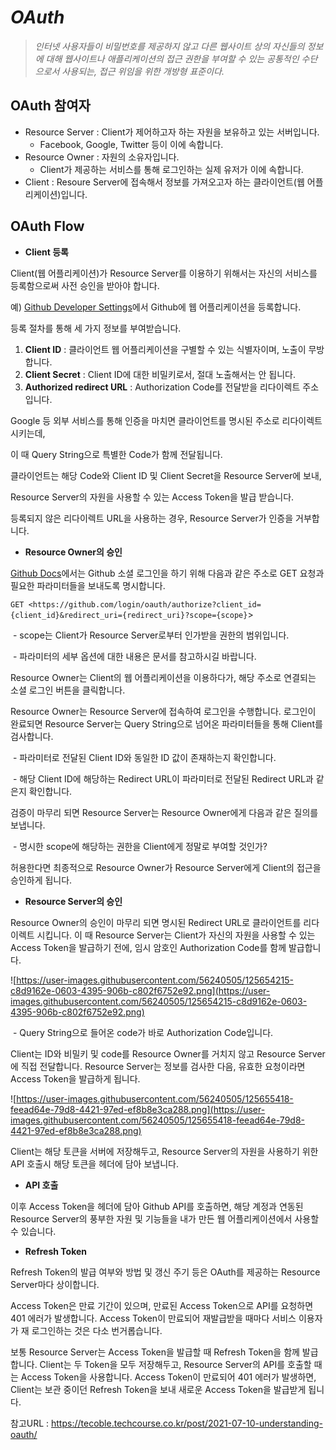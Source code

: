 # *OAuth*

> *인터넷 사용자들이 비밀번호를 제공하지 않고 다른 웹사이트 상의 자신들의 정보에 대해 웹사이트나 애플리케이션의 접근 권한을 부여할 수 있는 공통적인 수단으로서 사용되는, 접근 위임을 위한 개방형 표준이다.*

## **OAuth 참여자**

- Resource Server : Client가 제어하고자 하는 자원을 보유하고 있는 서버입니다.
  - Facebook, Google, Twitter 등이 이에 속합니다.
- Resource Owner : 자원의 소유자입니다.
  - Client가 제공하는 서비스를 통해 로그인하는 실제 유저가 이에 속합니다.
- Client : Resoure Server에 접속해서 정보를 가져오고자 하는 클라이언트(웹 어플리케이션)입니다.

## **OAuth Flow**

- **Client 등록**

Client(웹 어플리케이션)가 Resource Server를 이용하기 위해서는 자신의 서비스를 등록함으로써 사전 승인을 받아야 합니다.

예) [Github Developer Settings](https://github.com/settings/developers)에서 Github에 웹 어플리케이션을 등록합니다.

등록 절차를 통해 세 가지 정보를 부여받습니다.

1. **Client ID** : 클라이언트 웹 어플리케이션을 구별할 수 있는 식별자이며, 노출이 무방합니다.
2. **Client Secret** : Client ID에 대한 비밀키로서, 절대 노출해서는 안 됩니다.
3. **Authorized redirect URL** : Authorization Code를 전달받을 리다이렉트 주소입니다.

Google 등 외부 서비스를 통해 인증을 마치면 클라이언트를 명시된 주소로 리다이렉트 시키는데,

이 때 Query String으로 특별한 Code가 함께 전달됩니다.

클라이언트는 해당 Code와 Client ID 및 Client Secret을 Resource Server에 보내,

Resource Server의 자원을 사용할 수 있는 Access Token을 발급 받습니다.

등록되지 않은 리다이렉트 URL을 사용하는 경우, Resource Server가 인증을 거부합니다.

- **Resource Owner의 승인**

[Github Docs](https://docs.github.com/en/developers/apps/building-oauth-apps/authorizing-oauth-apps#web-application-flow)에서는 Github 소셜 로그인을 하기 위해 다음과 같은 주소로 GET 요청과 필요한 파라미터들을 보내도록 명시합니다.

`GET <https://github.com/login/oauth/authorize?client_id={client_id}&redirect_uri={redirect_uri}?scope={scope}`>

​		- scope는 Client가 Resource Server로부터 인가받을 권한의 범위입니다.

​		- 파라미터의 세부 옵션에 대한 내용은 문서를 참고하시길 바랍니다.

Resource Owner는 Client의 웹 어플리케이션을 이용하다가, 해당 주소로 연결되는 소셜 로그인 버튼을 클릭합니다.

Resource Owner는 Resource Server에 접속하여 로그인을 수행합니다. 로그인이 완료되면 Resource Server는 Query String으로 넘어온 파라미터들을 통해 Client를 검사합니다.

​		- 파라미터로 전달된 Client ID와 동일한 ID 값이 존재하는지 확인합니다.

​		- 해당 Client ID에 해당하는 Redirect URL이 파라미터로 전달된 Redirect URL과 같은지 확인합니다.

검증이 마무리 되면 Resource Server는 Resource Owner에게 다음과 같은 질의를 보냅니다.

​		- 명시한 scope에 해당하는 권한을 Client에게 정말로 부여할 것인가?

허용한다면 최종적으로 Resource Owner가 Resource Server에게 Client의 접근을 승인하게 됩니다.

- **Resource Server의 승인**

Resource Owner의 승인이 마무리 되면 명시된 Redirect URL로 클라이언트를 리다이렉트 시킵니다. 이 때 Resource Server는 Client가 자신의 자원을 사용할 수 있는 Access Token을 발급하기 전에, 임시 암호인 Authorization Code를 함께 발급합니다.

![https://user-images.githubusercontent.com/56240505/125654215-c8d9162e-0603-4395-906b-c802f6752e92.png](https://user-images.githubusercontent.com/56240505/125654215-c8d9162e-0603-4395-906b-c802f6752e92.png)

​		- Query String으로 들어온 code가 바로 Authorization Code입니다.

Client는 ID와 비밀키 및 code를 Resource Owner를 거치지 않고 Resource Server에 직접 전달합니다. Resource Server는 정보를 검사한 다음, 유효한 요청이라면 Access Token을 발급하게 됩니다.

![https://user-images.githubusercontent.com/56240505/125655418-feead64e-79d8-4421-97ed-ef8b8e3ca288.png](https://user-images.githubusercontent.com/56240505/125655418-feead64e-79d8-4421-97ed-ef8b8e3ca288.png)

Client는 해당 토큰을 서버에 저장해두고, Resource Server의 자원을 사용하기 위한 API 호출시 해당 토큰을 헤더에 담아 보냅니다.

- **API 호출**

이후 Access Token을 헤더에 담아 Github API를 호출하면, 해당 계정과 연동된 Resource Server의 풍부한 자원 및 기능들을 내가 만든 웹 어플리케이션에서 사용할 수 있습니다.

- **Refresh Token**

Refresh Token의 발급 여부와 방법 및 갱신 주기 등은 OAuth를 제공하는 Resource Server마다 상이합니다.

Access Token은 만료 기간이 있으며, 만료된 Access Token으로 API를 요청하면 401 에러가 발생합니다. Access Token이 만료되어 재발급받을 때마다 서비스 이용자가 재 로그인하는 것은 다소 번거롭습니다.

보통 Resource Server는 Access Token을 발급할 때 Refresh Token을 함께 발급합니다. Client는 두 Token을 모두 저장해두고, Resource Server의 API를 호출할 때는 Access Token을 사용합니다. Access Token이 만료되어 401 에러가 발생하면, Client는 보관 중이던 Refresh Token을 보내 새로운 Access Token을 발급받게 됩니다.

참고URL : https://tecoble.techcourse.co.kr/post/2021-07-10-understanding-oauth/